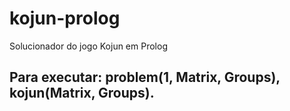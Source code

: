 # kojun-prolog
Solucionador do jogo Kojun em Prolog

## Para executar: problem(1, Matrix, Groups), kojun(Matrix, Groups).
